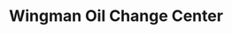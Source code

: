 ---
title: "Wingman Oil Change Center"
url: /marble-falls/wingman-oil-change-center/
shop: car repair
---